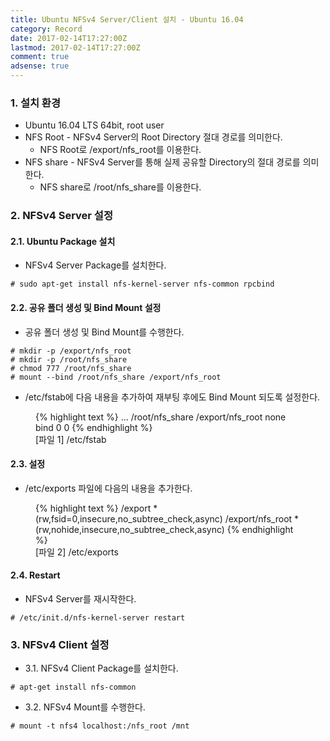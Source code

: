 ```yaml
---
title: Ubuntu NFSv4 Server/Client 설치 - Ubuntu 16.04
category: Record
date: 2017-02-14T17:27:00Z
lastmod: 2017-02-14T17:27:00Z
comment: true
adsense: true
---
```


### 1. 설치 환경

* Ubuntu 16.04 LTS 64bit, root user
* NFS Root - NFSv4 Server의 Root Directory 절대 경로를 의미한다.
  * NFS Root로 /export/nfs_root를 이용한다.
* NFS share - NFSv4 Server를 통해 실제 공유할 Directory의 절대 경로를 의미한다.
  * NFS share로 /root/nfs_share를 이용한다.

### 2. NFSv4 Server 설정

#### 2.1. Ubuntu Package 설치

* NFSv4 Server Package를 설치한다.

~~~
# sudo apt-get install nfs-kernel-server nfs-common rpcbind
~~~

#### 2.2. 공유 폴더 생성 및 Bind Mount 설정

* 공유 폴더 생성 및 Bind Mount를 수행한다.

~~~
# mkdir -p /export/nfs_root
# mkdir -p /root/nfs_share
# chmod 777 /root/nfs_share
# mount --bind /root/nfs_share /export/nfs_root
~~~

* /etc/fstab에 다음 내용을 추가하여 재부팅 후에도 Bind Mount 되도록 설정한다.

<figure>
{% highlight text %}
...
/root/nfs_share /export/nfs_root none bind  0  0
{% endhighlight %}
<figcaption class="caption">[파일 1] /etc/fstab</figcaption>
</figure>

#### 2.3. 설정

* /etc/exports 파일에 다음의 내용을 추가한다.

<figure>
{% highlight text %}
/export               *(rw,fsid=0,insecure,no_subtree_check,async)
/export/nfs_root      *(rw,nohide,insecure,no_subtree_check,async)
{% endhighlight %}
<figcaption class="caption">[파일 2] /etc/exports</figcaption>
</figure>

#### 2.4. Restart

* NFSv4 Server를 재시작한다.

~~~
# /etc/init.d/nfs-kernel-server restart
~~~

### 3. NFSv4 Client 설정

* 3.1. NFSv4 Client Package를 설치한다.

~~~
# apt-get install nfs-common
~~~

* 3.2. NFSv4 Mount를 수행한다.

~~~
# mount -t nfs4 localhost:/nfs_root /mnt
~~~
